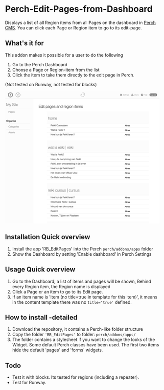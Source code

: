 # Perch-Edit-Pages-from-Dashboard
Displays a list of all Region items from all Pages on the dashboard in [Perch CMS](http://grabaperch.com). You can click each Page or Region item to go to its edit-page.

## What's it for  
This addon makes it possible for a user to do the following   
1. Go to the Perch Dashboard
2. Choose a Page or Region-item from the list 
3. Click the item to take them directly to the edit page in Perch. 
  
(Not tested on Runway, not tested for blocks) 
  
<img src="/screenshot/Pages_on_Dashboard.png" width="600">


## Installation Quick overview
1. Install the app 'RB_EditPages' into the Perch `perch/addons/apps` folder 
2. Show the Dashboard by setting 'Enable dashboard' in Perch Settings


## Usage Quick overview
1. Go to the Dashboard, a list of items and pages will be shown, Behind every Region item, the Region name is displayed
2. Click a Page or an item to go to its Edit page.
3. If an item name is 'item (no title=true in template for this item)', it means in the content template there was no `title='true'` defined.
  
  
## How to install -detailed
1. Download the repository, it contains a Perch-like folder structure
2. Copy the folder  `'RB_EditPages'` to folder: `perch/addons/apps/` 
3. The folder contains a stylesheet if you want to change the looks of the Widget. Some default Perch classes have been used. The first two items hide the default 'pages' and 'forms' widgets.
    

## Todo   
- Test it with blocks. Its tested for regions (including a repeater). 
- Test for Runway.
